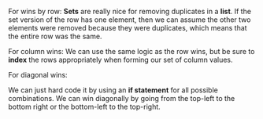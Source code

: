 <!--title={Check all three types of wins}-->

<!--badges={Python:18,Software Engineering:7,Creative Thinker:6}-->

<!--concepts={Sets.mdx, 2DLists.mdx, Indexing2DLists.mdx, IfStatements.mdx}-->

For wins by row:
**Sets** are really nice for removing duplicates in a **list**. If the set version of the row has one element, then we can assume the other two elements were removed because they were duplicates, which means that the entire row was the same.

For column wins:
We can use the same logic as the row wins, but be sure to **index** the rows appropriately when forming our set of column values.

For diagonal wins:

We can just hard code it by using an **if statement** for all possible combinations. We can win diagonally by going from the top-left to the bottom right or the bottom-left to the top-right.
